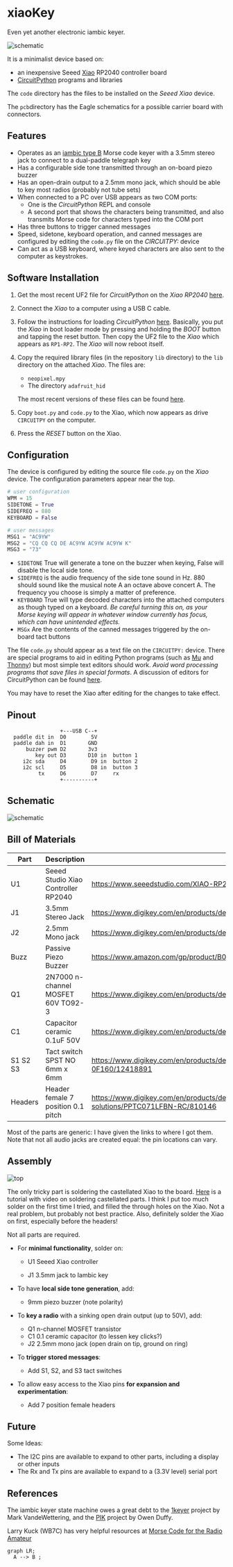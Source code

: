 # xiaoKey

Even yet another electronic iambic keyer. 

![schematic](./img/assembly.png)

It is a minimalist device based on:

* an inexpensive Seeed [Xiao](https://www.seeedstudio.com/XIAO-RP2040-v1-0-p-5026.html) RP2040 controller board
* [CircuitPython](https://circuitpython.org/) programs and libraries

The `code` directory has the files to be installed on the *Seeed Xiao* device.

The `pcb`directory has the Eagle schematics for a possible carrier board with connectors.

## Features

* Operates as an [iambic type B](http://wb9kzy.com/modeab.pdf) Morse code keyer with a 3.5mm stereo jack to connect to a dual-paddle telegraph key
* Has a configurable side tone transmitted through an on-board piezo buzzer
* Has an open-drain output to a 2.5mm mono jack, which should be able to key most radios (probably not tube sets)
* When connected to a PC over USB appears as two COM ports:
  * One is the *CircuitPython* REPL and console
  * A second port that shows the characters being transmitted, and also transmits Morse code for characters typed into the COM port
* Has three buttons to trigger canned messages
* Speed, sidetone, keyboard operation, and canned messages are configured by editing the `code.py` file on the *CIRCUITPY:* device
* Can act as a USB keyboard, where keyed characters are also sent to the computer as keystrokes.  

## Software Installation

1. Get the most recent UF2 file for *CircuitPython* on the *Xiao RP2040* [here](https://circuitpython.org/board/seeeduino_xiao_rp2040/).

2. Connect the *Xiao* to a computer using a USB C cable.

3. Follow the instructions for loading *CircuitPython* [here](https://wiki.seeedstudio.com/XIAO-RP2040-with-CircuitPython/).  Basically, you put the *Xiao* in boot loader mode by pressing and holding the _BOOT_ button and tapping the reset button.   Then copy the UF2 file to the *Xiao* which appears as `RP1-RP2`. The *Xiao* will now reboot itself.

4. Copy the required library files (in the repository `lib` directory) to the `lib` directory on the attached *Xiao*.  The files are:

   * `neopixel.mpy`
   * The directory `adafruit_hid`

   The most recent versions of these files can be found [here](https://circuitpython.org/libraries).

5. Copy `boot.py` and `code.py` to the Xiao, which now appears as drive `CIRCUITPY` on the computer.

6. Press the *RESET* button on the Xiao.

## Configuration

The device is configured by editing the source file `code.py` on the *Xiao* device.  The configuration parameters appear near the top.

```python
# user configuration
WPM = 15
SIDETONE = True
SIDEFREQ = 880
KEYBOARD = False

# user messages
MSG1 = "AC9YW"
MSG2 = "CQ CQ CQ DE AC9YW AC9YW AC9YW K"
MSG3 = "73"
```

* `SIDETONE` True will generate a tone on the buzzer when keying,  False will disable the local side tone.
* `SIDEFREQ` is the audio frequency of the side tone sound in Hz. 880 should sound like the musical note A an octave above concert A.  The frequency you choose is simply a matter of preference.
* `KEYBOARD` True will type decoded characters into the attached computers as though typed on a keyboard. *Be careful turning this on, as your Morse keying will appear in whatever window currently has focus, which can have unintended effects.*
* `MSGx` Are the contents of the canned messages triggered by the on-board tact buttons

The file `code.py` should appear as a text file on the `CIRCUITPY:` device.  There are special programs to aid in editing Python programs (such as [Mu](https://codewith.mu/) and [Thonny](https://thonny.org/)) but most simple text editors should work.  *Avoid word processing programs that save files in special formats*.   A discussion of editors for CircuitPython can be found [here](https://learn.adafruit.com/welcome-to-circuitpython/recommended-editors).

You may have to reset the Xiao after editing for the changes to take effect.

## Pinout

```
                 +---USB C--+  
  paddle dit in  D0        5V
  paddle dah in  D1       GND
      buzzer pwm D2       3v3
         key out D3       D10 in  button 1
     i2c sda     D4        D9 in  button 2 
     i2c scl     D5        D8 in  button 3
          tx     D6        D7     rx
                 +----------+
```

## Schematic

![schematic](./img/xiaokey.png)

## Bill of Materials

| Part     | Description                         | Link                                                         |
| -------- | ----------------------------------- | ------------------------------------------------------------ |
| U1       | Seeed Studio Xiao Controller RP2040 | https://www.seeedstudio.com/XIAO-RP2040-v1-0-p-5026.html     |
| J1       | 3.5mm Stereo Jack                   | https://www.digikey.com/en/products/detail/cui-devices/SJ1-3523N/738689 |
| J2       | 2.5mm Mono jack                     | https://www.digikey.com/en/products/detail/cui-devices/MJ1-2503A/738679 |
| Buzz     | Passive Piezo Buzzer                | https://www.amazon.com/gp/product/B018I1WBNQ/                |
| Q1       | 2N7000 n-channel MOSFET 60V TO92-3  | https://www.digikey.com/en/products/detail/onsemi/2N7000-D74Z/3478161 |
| C1       | Capacitor ceramic 0.1uF 50V         | https://www.digikey.com/en/products/detail/kemet/C315C103K5R5TA7303/3726109 |
| S1 S2 S3 | Tact switch SPST NO 6mm x 6mm       | https://www.digikey.com/en/products/detail/cit-relay-and-switch/CT11025-0F160/12418891 |
| Headers  | Header female 7 position 0.1 pitch  | https://www.digikey.com/en/products/detail/sullins-connector-solutions/PPTC071LFBN-RC/810146 |

Most of the parts are generic:  I have given the links to where I got them.  Note that not all audio jacks are created equal:  the pin locations can vary.

## Assembly

![top](./img/top.png)

The only tricky part is soldering the castellated Xiao to the board. [Here](https://learn.sparkfun.com/tutorials/how-to-solder-castellated-mounting-holes/all) is a tutorial with video on soldering castellated parts.  I think I put too much solder on the first time I tried, and filled the through holes on the Xiao.  Not a real problem, but probably not best practice.  Also, definitely solder the Xiao on first, especially before the headers!  

Not all parts are required.

* For **minimal functionality**, solder on:

  * U1 Seeed Xiao controller

  * J1 3.5mm jack to Iambic key

* To have **local side tone generation**, add:
  * 9mm piezo buzzer (note polarity)
* To **key a radio** with a sinking open drain output (up to 50V), add:
  * Q1 n-channel MOSFET transistor
  * C1 0.1 ceramic capacitor (to lessen key clicks?)
  * J2 2.5mm mono jack (open drain on tip, ground on ring)
* To **trigger stored messages**:
  * Add S1, S2, and S3 tact switches
* To allow easy access to the Xiao pins **for expansion and experimentation**:
  * Add 7 position female headers

## Future

Some Ideas:

* The I2C pins are available to expand to other parts, including a display or other inputs
* The Rx and Tx pins are available to expand to a (3.3V level) serial port

## References

The iambic keyer state machine owes a great debt to the [1keyer](https://hackaday.io/project/18841-1keyer/log/50103-state-machine-of-the-union) project by Mark VandeWettering, and the [PIK](https://owenduffy.net/module/pik/pik.htm) project by Owen Duffy.

Larry Kuck (WB7C) has very helpful resources at [Morse Code for the Radio Amateur](https://www.morsecodeclassnet.com/)



```mermaid
graph LR;
  A --> B ;
  
```



